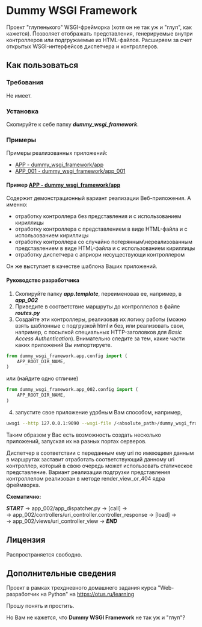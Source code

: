 # Dummy WSGI Framework

Проект "глупенького" WSGI-фрейморка (хотя он не так уж и "глуп", как кажется). 
Позволяет отображать представления, генерируемые внутри контроллеров или подгружаемые из HTML-файлов.
Расширяем за счет открытых WSGI-интерфейсов диспетчера и контроллеров.

## Как пользоваться

### Требования

Не имеет. 

### Установка

Скопируйте к себе папку **_dummy_wsgi_framework_**.

### Примеры

Примеры реализованных приложений:
* [APP - dummy_wsgi_framework/app](https://github.com/BorisPlus/otus_webpython_003/tree/master/dummy_wsgi_framework/app)
* [APP_001 - dummy_wsgi_framework/app_001](https://github.com/BorisPlus/otus_webpython_003/tree/master/dummy_wsgi_framework/app_001)


#### Пример [APP - dummy_wsgi_framework/app](https://github.com/BorisPlus/otus_webpython_003/tree/master/dummy_wsgi_framework/app)

Содержит демонстрационный вариант реализации Веб-приложения.
А именно:
* отработку контроллера без представления и с использованием кириллицы
* отработку контроллера с представлением в виде HTML-файла и с использованием кириллицы
* отработку контроллера со случайно потерянным\нереализованным представлением в виде HTML-файла и с использованием кириллицы
* отработку диспетчера с априори несуществующи контроллером

Он же выступает в качестве шаблона Ваших приложений.

#### Руководство разработчика

1. Скопируйте папку **_app.template_**, переименовав ее, например, в **_app_002_**
2. Приведите в соответствие маршруты до контроллелов в файле **_routes.py_** 
3. Создайте эти контроллеры, реализовав их логику работы (можно взять шаблонные 
с подгрузкой html и без, или реализовать свои, например, с посылкой 
специальных HTTP-заголовков для _Basic Access Authentication_). Внимательно следите за тем,
какие части каких приложений Вы импортируете.

```python
from dummy_wsgi_framework.app.config import (
    APP_ROOT_DIR_NAME,
)
```
или (найдите одно отличие)

```python
from dummy_wsgi_framework.app_002.config import (
    APP_ROOT_DIR_NAME,
)
```
4. запустите свое приложение удобным Вам способом, например,
```bash
uwsgi --http 127.0.0.1:9090 --wsgi-file /<absolute_path>/dummy_wsgi_framework/app_002/app_dispatcher.py
```
Таким образом у Вас есть возможность создать несколько приложений, запуская их на разных портах серверов.


Диспетчер в соответствии с переданным ему uri по имеющимя данным в маршрутах заставит отработать
соответствующий данному uri контроллер, который в свою очередь может использовать статическое представление.
Вариант реализации подгрузки представления контроллелом реализован в методе render_view_or_404 ядра фреймворка. 

**Cхематично:** 

**_START_** -> app_002/app_dispatcher.py -> [call] ->  
 -> app_002/controllers/uri_controller.controller_response -> [load] ->  
  -> app_002/views/uri_controller_view -> **_END_**
        
## Лицензия

Распространяется свободно.

## Дополнительные сведения

Проект в рамках трехдневного домашнего задания курса "Web-разработчик на Python" на https://otus.ru/learning

Прошу понять и простить.

Но Вам не кажется, что **Dummy WSGI Framework** не так уж и "глуп"?

